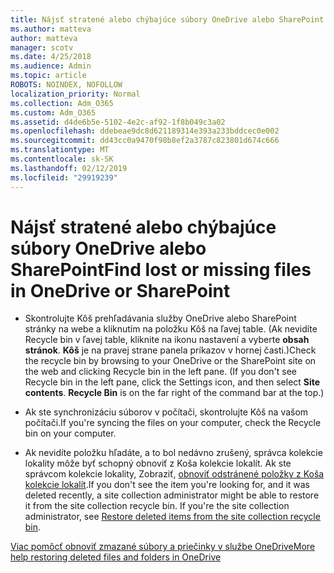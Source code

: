 ```yaml
---
title: Nájsť stratené alebo chýbajúce súbory OneDrive alebo SharePoint
ms.author: matteva
author: matteva
manager: scotv
ms.date: 4/25/2018
ms.audience: Admin
ms.topic: article
ROBOTS: NOINDEX, NOFOLLOW
localization_priority: Normal
ms.collection: Adm_O365
ms.custom: Adm_O365
ms.assetid: d4de6b5e-5102-4e2c-af92-1f8b049c3a02
ms.openlocfilehash: ddebeae9dc8d621189314e393a233bddcec0e002
ms.sourcegitcommit: dd43cc0a9470f98b8ef2a3787c823801d674c666
ms.translationtype: MT
ms.contentlocale: sk-SK
ms.lasthandoff: 02/12/2019
ms.locfileid: "29919239"
---
```

# <a name="find-lost-or-missing-files-in-onedrive-or-sharepoint"></a><span data-ttu-id="a82f6-102">Nájsť stratené alebo chýbajúce súbory OneDrive alebo SharePoint</span><span class="sxs-lookup"><span data-stu-id="a82f6-102">Find lost or missing files in OneDrive or SharePoint</span></span>

- <span data-ttu-id="a82f6-p101">Skontrolujte Kôš prehľadávania služby OneDrive alebo SharePoint stránky na webe a kliknutím na položku Kôš na ľavej table. (Ak nevidíte Recycle bin v ľavej table, kliknite na ikonu nastavení a vyberte **obsah stránok**. **Kôš** je na pravej strane panela príkazov v hornej časti.)</span><span class="sxs-lookup"><span data-stu-id="a82f6-p101">Check the recycle bin by browsing to your OneDrive or the SharePoint site on the web and clicking Recycle bin in the left pane. (If you don't see Recycle bin in the left pane, click the Settings icon, and then select **Site contents**. **Recycle Bin** is on the far right of the command bar at the top.)</span></span> 
    
- <span data-ttu-id="a82f6-106">Ak ste synchronizáciu súborov v počítači, skontrolujte Kôš na vašom počítači.</span><span class="sxs-lookup"><span data-stu-id="a82f6-106">If you're syncing the files on your computer, check the Recycle bin on your computer.</span></span> 
    
- <span data-ttu-id="a82f6-p102">Ak nevidíte položku hľadáte, a to bol nedávno zrušený, správca kolekcie lokality môže byť schopný obnoviť z Koša kolekcie lokalít. Ak ste správcom kolekcie lokality, Zobraziť, [obnoviť odstránené položky z Koša kolekcie lokalít](https://go.microsoft.com/fwlink/?linkid=866439).</span><span class="sxs-lookup"><span data-stu-id="a82f6-p102">If you don't see the item you're looking for, and it was deleted recently, a site collection administrator might be able to restore it from the site collection recycle bin. If you're the site collection administrator, see [Restore deleted items from the site collection recycle bin](https://go.microsoft.com/fwlink/?linkid=866439).</span></span>
    
[<span data-ttu-id="a82f6-109">Viac pomôcť obnoviť zmazané súbory a priečinky v službe OneDrive</span><span class="sxs-lookup"><span data-stu-id="a82f6-109">More help restoring deleted files and folders in OneDrive</span></span>](https://go.microsoft.com/fwlink/?linkid=872872)
  

